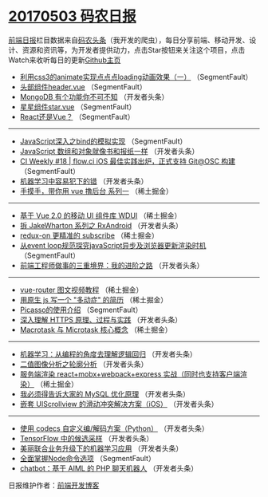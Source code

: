 # [20170503 码农日报](03.md)

[前端日报](https://qdkfweb.cn/c/news)栏目数据来自[码农头条](https://toutiao.qdkfweb.cn/)（我开发的爬虫），每日分享前端、移动开发、设计、资源和资讯等，为开发者提供动力，点击Star按钮来关注这个项目，点击Watch来收听每日的更新[Github主页](https://github.com/kujian/frontendDaily)
* [利用css3的animate实现点点点loading动画效果（一）](https://toutiao.qdkfweb.cn/36865.html) （SegmentFault）
* [头部组件header.vue](https://toutiao.qdkfweb.cn/36870.html) （SegmentFault）
* [MongoDB 有个功能你不可不知](https://toutiao.qdkfweb.cn/36892.html) （开发者头条）
* [星星组件star.vue](https://toutiao.qdkfweb.cn/36871.html) （SegmentFault）
* [React还是Vue？](https://toutiao.qdkfweb.cn/36866.html) （SegmentFault）

***
* [JavaScript深入之bind的模拟实现](https://toutiao.qdkfweb.cn/36857.html) （SegmentFault）
* [JavaScript 数组和对象就像书和报纸一样](https://toutiao.qdkfweb.cn/36893.html) （开发者头条）
* [CI Weekly #18 |  flow.ci iOS 最佳实践出炉，正式支持 Git@OSC 构建](https://toutiao.qdkfweb.cn/36856.html) （SegmentFault）
* [机器学习中容易犯下的错](https://toutiao.qdkfweb.cn/36889.html) （开发者头条）
* [手摸手，带你用 vue 撸后台 系列一](https://toutiao.qdkfweb.cn/36834.html) （稀土掘金）

***
* [基于 Vue 2.0 的移动 UI 组件库 WDUI](https://toutiao.qdkfweb.cn/36835.html) （稀土掘金）
* [拆 JakeWharton 系列之 RxAndroid](https://toutiao.qdkfweb.cn/36894.html) （开发者头条）
* [redux-on 更精准的 subscribe](https://toutiao.qdkfweb.cn/36836.html) （稀土掘金）
* [从event loop规范探究javaScript异步及浏览器更新渲染时机](https://toutiao.qdkfweb.cn/36863.html) （SegmentFault）
* [前端工程师做事的三重境界：我的进阶之路](https://toutiao.qdkfweb.cn/36874.html) （开发者头条）

***
* [vue-router 图文视频教程](https://toutiao.qdkfweb.cn/36838.html) （稀土掘金）
* [用原生 js 写一个 &quot;多动症&quot; 的简历](https://toutiao.qdkfweb.cn/36839.html) （稀土掘金）
* [Picasso的使用介绍](https://toutiao.qdkfweb.cn/36869.html) （SegmentFault）
* [深入理解 HTTPS 原理、过程与实践](https://toutiao.qdkfweb.cn/36872.html) （开发者头条）
* [Macrotask 与 Microtask 核心概念](https://toutiao.qdkfweb.cn/36837.html) （稀土掘金）

***
* [机器学习：从编程的角度去理解逻辑回归](https://toutiao.qdkfweb.cn/36885.html) （开发者头条）
* [二值图像分析之轮廓分析](https://toutiao.qdkfweb.cn/36896.html) （开发者头条）
* [服务端渲染 react+mobx+webpack+express 实战（同时也支持客户端渲染）](https://toutiao.qdkfweb.cn/36833.html) （稀土掘金）
* [我必须得告诉大家的 MySQL 优化原理](https://toutiao.qdkfweb.cn/36873.html) （开发者头条）
* [嵌套 UIScrollview 的滑动冲突解决方案（iOS）](https://toutiao.qdkfweb.cn/36895.html) （开发者头条）

***
* [使用 codecs 自定义编/解码方案（Python）](https://toutiao.qdkfweb.cn/36875.html) （开发者头条）
* [TensorFlow 中的候选采样](https://toutiao.qdkfweb.cn/36897.html) （开发者头条）
* [美丽联合业务升级下的机器学习应用](https://toutiao.qdkfweb.cn/36888.html) （开发者头条）
* [全面掌握Node命令选项](https://toutiao.qdkfweb.cn/36868.html) （SegmentFault）
* [chatbot：基于 AIML 的 PHP 聊天机器人](https://toutiao.qdkfweb.cn/36890.html) （开发者头条）

日报维护作者：[前端开发博客](https://qdkfweb.cn/) 